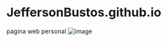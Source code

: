 # JeffersonBustos.github.io
pagina web personal
![image](https://github.com/JeffersonBustos/JeffersonBustos.github.io/assets/70824261/142134aa-501e-4dde-aa51-ea1acef4e1cb)
